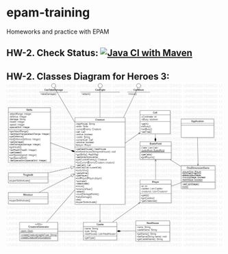 # epam-training
Homeworks and practice with EPAM

## HW-2. Check Status: [![Java CI with Maven](https://github.com/sabiralievich/epam-training/actions/workflows/maven.yml/badge.svg?branch=heroes)](https://github.com/sabiralievich/epam-training/actions/workflows/maven.yml)

## HW-2. Classes Diagram for Heroes 3: ![Classes Diagram for Heroes 3](ClassesDiagram.png)
